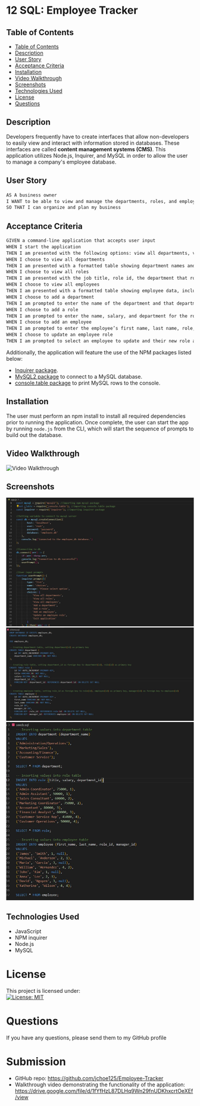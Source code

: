 # 12 SQL: Employee Tracker

## Table of Contents
  - [Table of Contents](#table-of-contents)
  - [Description](#description)
  - [User Story](#user-story)
  - [Acceptance Criteria](#acceptance-criteria)
  - [Installation](#installation)
  - [Video Walkthrough](#video-walkthrough)
  - [Screenshots](#screenshots)
  - [Technologies Used](#technologies-used)
  - [License](#license)
  - [Questions](#questions)

## Description

Developers frequently have to create interfaces that allow non-developers to easily view and interact with information stored in databases. These interfaces are called **content management systems (CMS)**. This application utilizes Node.js, Inquirer, and MySQL in order to allow the user to manage a company's employee database.


## User Story

```md
AS A business owner
I WANT to be able to view and manage the departments, roles, and employees in my company
SO THAT I can organize and plan my business
```

## Acceptance Criteria

```md
GIVEN a command-line application that accepts user input
WHEN I start the application
THEN I am presented with the following options: view all departments, view all roles, view all employees, add a department, add a role, add an employee, and update an employee role
WHEN I choose to view all departments
THEN I am presented with a formatted table showing department names and department ids
WHEN I choose to view all roles
THEN I am presented with the job title, role id, the department that role belongs to, and the salary for that role
WHEN I choose to view all employees
THEN I am presented with a formatted table showing employee data, including employee ids, first names, last names, job titles, departments, salaries, and managers that the employees report to
WHEN I choose to add a department
THEN I am prompted to enter the name of the department and that department is added to the database
WHEN I choose to add a role
THEN I am prompted to enter the name, salary, and department for the role and that role is added to the database
WHEN I choose to add an employee
THEN I am prompted to enter the employee’s first name, last name, role, and manager, and that employee is added to the database
WHEN I choose to update an employee role
THEN I am prompted to select an employee to update and their new role and this information is updated in the database 
```

Additionally, the application will feature the use of the NPM packages listed below:
* [Inquirer package](https://www.npmjs.com/package/inquirer).
* [MySQL2 package](https://www.npmjs.com/package/mysql2) to connect to a MySQL database.
* [console.table package](https://www.npmjs.com/package/console.table) to print MySQL rows to the console.

## Installation

The user must perform an npm install to install all required dependencies prior to running the application. Once complete, the user can start the app by running `node.js` from the CLI, which will start the sequence of prompts to build out the database.

## Video Walkthrough
![Video Walkthrough](./assets/Employee%20Tracking%20Video%20Demo.gif)

## Screenshots
![App Screenshot1](./assets/app.js%20code%20snippet.JPG)
![App Screenshot2](./assets/schema%20code%20snippet.JPG)
![App Screenshot3](./assets/seeds%20code%20snippet.JPG)

## Technologies Used
* JavaScript
* NPM inquirer
* Node.js
* MySQL

# License
This project is licensed under:  
[![License: MIT](https://img.shields.io/badge/License-MIT-yellow.svg)](https://img.shields.io/badge/License-MIT-yellow.svg)

# Questions
If you have any questions, please send them to my GitHub profile

# Submission
* GitHub repo: https://github.com/jchoe125/Employee-Tracker
* Walkthrough video demonstrating the functionality of the application: https://drive.google.com/file/d/1fYfHzL87DLHq9Wn29fnUDKhxcrtOeXEf/view

